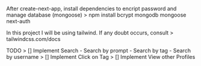After create-next-app, install dependencies to encript password and manage database (mongoose)
    > npm install bcrypt mongodb mongoose next-auth 

In this project I will be using tailwind. If any doubt occurs, consult
    > tailwindcss.com/docs

TODO
    > [] Implement Search
        - Search by prompt
        - Search by tag
        - Search by username
    > [] Implement Click on Tag
    > [] Implement View other Profiles
